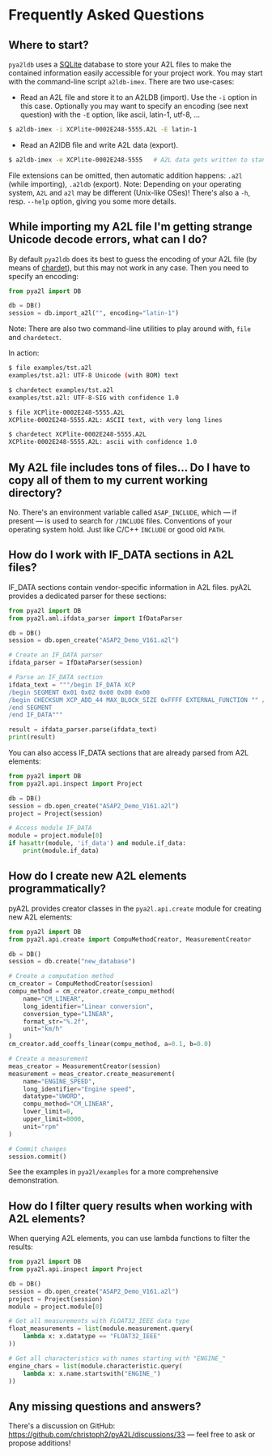 # Frequently Asked Questions

## Where to start?

`pya2ldb` uses a [SQLite](http://www.sqlite3.org/) database to store your A2L files to make the contained information easily accessible for your project work. You may start with the command-line script `a2ldb-imex`. There are two use-cases:

- Read an A2L file and store it to an A2LDB (import). Use the `-i` option in this case. Optionally you may want to specify an encoding (see next question) with the `-E` option, like ascii, latin-1, utf-8, ...

```bash
$ a2ldb-imex -i XCPlite-0002E248-5555.A2L -E latin-1
```

- Read an A2lDB file and write A2L data (export).

```bash
$ a2ldb-imex -e XCPlite-0002E248-5555   # A2L data gets written to standard output.
```

File extensions can be omitted, then automatic addition happens: `.a2l` (while importing), `.a2ldb` (export). Note: Depending on your operating system, `A2L` and `a2l` may be different (Unix-like OSes)! There's also a `-h`, resp. `--help` option, giving you some more details.

## While importing my A2L file I'm getting strange Unicode decode errors, what can I do?

By default `pya2ldb` does its best to guess the encoding of your A2L file (by means of [chardet](https://github.com/chardet/chardet)), but this may not work in any case. Then you need to specify an encoding:

```python
from pya2l import DB

db = DB()
session = db.import_a2l("", encoding="latin-1")
```

Note: There are also two command-line utilities to play around with, `file` and `chardetect`.

In action:

```bash
$ file examples/tst.a2l
examples/tst.a2l: UTF-8 Unicode (with BOM) text

$ chardetect examples/tst.a2l
examples/tst.a2l: UTF-8-SIG with confidence 1.0

$ file XCPlite-0002E248-5555.A2L
XCPlite-0002E248-5555.A2L: ASCII text, with very long lines

$ chardetect XCPlite-0002E248-5555.A2L
XCPlite-0002E248-5555.A2L: ascii with confidence 1.0
```

## My A2L file includes tons of files… Do I have to copy all of them to my current working directory?

No. There's an environment variable called `ASAP_INCLUDE`, which — if present — is used to search for `/INCLUDE` files. Conventions of your operating system hold. Just like C/C++ `INCLUDE` or good old `PATH`.

## How do I work with IF_DATA sections in A2L files?

IF_DATA sections contain vendor-specific information in A2L files. pyA2L provides a dedicated parser for these sections:

```python
from pya2l import DB
from pya2l.aml.ifdata_parser import IfDataParser

db = DB()
session = db.open_create("ASAP2_Demo_V161.a2l")

# Create an IF_DATA parser
ifdata_parser = IfDataParser(session)

# Parse an IF_DATA section
ifdata_text = """/begin IF_DATA XCP
/begin SEGMENT 0x01 0x02 0x00 0x00 0x00
/begin CHECKSUM XCP_ADD_44 MAX_BLOCK_SIZE 0xFFFF EXTERNAL_FUNCTION "" /end CHECKSUM
/end SEGMENT
/end IF_DATA"""

result = ifdata_parser.parse(ifdata_text)
print(result)
```

You can also access IF_DATA sections that are already parsed from A2L elements:

```python
from pya2l import DB
from pya2l.api.inspect import Project

db = DB()
session = db.open_create("ASAP2_Demo_V161.a2l")
project = Project(session)

# Access module IF_DATA
module = project.module[0]
if hasattr(module, 'if_data') and module.if_data:
    print(module.if_data)
```

## How do I create new A2L elements programmatically?

pyA2L provides creator classes in the `pya2l.api.create` module for creating new A2L elements:

```python
from pya2l import DB
from pya2l.api.create import CompuMethodCreator, MeasurementCreator

db = DB()
session = db.create("new_database")

# Create a computation method
cm_creator = CompuMethodCreator(session)
compu_method = cm_creator.create_compu_method(
    name="CM_LINEAR",
    long_identifier="Linear conversion",
    conversion_type="LINEAR",
    format_str="%.2f",
    unit="km/h"
)
cm_creator.add_coeffs_linear(compu_method, a=0.1, b=0.0)

# Create a measurement
meas_creator = MeasurementCreator(session)
measurement = meas_creator.create_measurement(
    name="ENGINE_SPEED",
    long_identifier="Engine speed",
    datatype="UWORD",
    compu_method="CM_LINEAR",
    lower_limit=0,
    upper_limit=8000,
    unit="rpm"
)

# Commit changes
session.commit()
```

See the examples in `pya2l/examples` for a more comprehensive demonstration.

## How do I filter query results when working with A2L elements?

When querying A2L elements, you can use lambda functions to filter the results:

```python
from pya2l import DB
from pya2l.api.inspect import Project

db = DB()
session = db.open_create("ASAP2_Demo_V161.a2l")
project = Project(session)
module = project.module[0]

# Get all measurements with FLOAT32_IEEE data type
float_measurements = list(module.measurement.query(
    lambda x: x.datatype == "FLOAT32_IEEE"
))

# Get all characteristics with names starting with "ENGINE_"
engine_chars = list(module.characteristic.query(
    lambda x: x.name.startswith("ENGINE_")
))
```

## Any missing questions and answers?

There's a discussion on GitHub: https://github.com/christoph2/pyA2L/discussions/33 — feel free to ask or propose additions!
